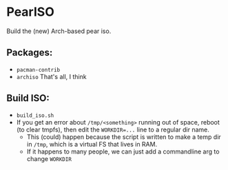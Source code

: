 # PearISO
Build the (new) Arch-based pear iso.

## Packages:
* `pacman-contrib`
* `archiso`
That's all, I think

## Build ISO:
* `build_iso.sh`
* If you get an error about `/tmp/<something>` running out of space, reboot (to clear tmpfs), then edit the `WORKDIR=...` line to a regular dir name.
    * This (could) happen because the script is written to make a temp dir in `/tmp`, which is a virtual FS that lives in RAM.
    * If it happens to many people, we can just add a commandline arg to change `WORKDIR`